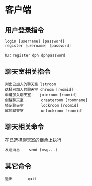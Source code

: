# 客户端

## 用户登录指令

```
login [username] [password]
register [username] [password]

如：register dph dphpassword
```

## 聊天室相关指令

```
列出已加入的聊天室 lstroom
选择已加入的聊天室 chroom [roomid]
申请加入聊天室    joinroom [roomid]
创建聊天室        createroom [roomname]
锁定聊天室        lockroom [roomid]
解锁聊天室        unlockroom [roomid]
```

## 聊天相关命令

在已选择聊天室的继承上执行

```
发送消息    send [msg...]
```

## 其它命令

```
退出       quit
```